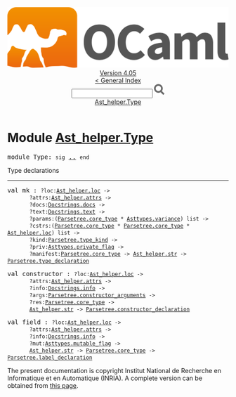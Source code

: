 <!-- ((! set title API !)) ((! set documentation !)) ((! set api !)) ((! set nobreadcrumb !)) -->
<div class="api"><header><nav class="toc brand"><a class="brand" href="https://ocaml.org/"><img src="colour-logo-gray.svg" class="svg" alt="OCaml"></a></nav><nav class="toc"><div class="toc_version"><a href="/docs" id="version-select">Version 4.05</a></div><a href="index.html">&lt; General Index</a><div class="api_search"><input type="text" name="apisearch" id="api_search" oninput="mySearch(false);" onkeypress="this.oninput();" onclick="this.oninput();" onpaste="this.oninput();">
<img src="search_icon.svg" alt="Search" class="svg" onclick="mySearch(false)"></div>
<div id="search_results"></div><div class="toc_title"><a href="#top">Ast_helper.Type</a></div><ul></ul></nav></header>

<h1>Module <a href="type_Ast_helper.Type.html">Ast_helper.Type</a></h1>

<pre><span class="keyword">module</span> Type: <code class="code"><span class="keyword">sig</span></code> <a href="Ast_helper.Type.html">..</a> <code class="code"><span class="keyword">end</span></code></pre><div class="info module top">
Type declarations<br>
</div>
<hr width="100%">

<pre><span id="VALmk"><span class="keyword">val</span> mk</span> : <code class="type">?loc:<a href="Ast_helper.html#TYPEloc">Ast_helper.loc</a> -&gt;<br>       ?attrs:<a href="Ast_helper.html#TYPEattrs">Ast_helper.attrs</a> -&gt;<br>       ?docs:<a href="Docstrings.html#TYPEdocs">Docstrings.docs</a> -&gt;<br>       ?text:<a href="Docstrings.html#TYPEtext">Docstrings.text</a> -&gt;<br>       ?params:(<a href="Parsetree.html#TYPEcore_type">Parsetree.core_type</a> * <a href="Asttypes.html#TYPEvariance">Asttypes.variance</a>) list -&gt;<br>       ?cstrs:(<a href="Parsetree.html#TYPEcore_type">Parsetree.core_type</a> * <a href="Parsetree.html#TYPEcore_type">Parsetree.core_type</a> * <a href="Ast_helper.html#TYPEloc">Ast_helper.loc</a>) list -&gt;<br>       ?kind:<a href="Parsetree.html#TYPEtype_kind">Parsetree.type_kind</a> -&gt;<br>       ?priv:<a href="Asttypes.html#TYPEprivate_flag">Asttypes.private_flag</a> -&gt;<br>       ?manifest:<a href="Parsetree.html#TYPEcore_type">Parsetree.core_type</a> -&gt; <a href="Ast_helper.html#TYPEstr">Ast_helper.str</a> -&gt; <a href="Parsetree.html#TYPEtype_declaration">Parsetree.type_declaration</a></code></pre>
<pre><span id="VALconstructor"><span class="keyword">val</span> constructor</span> : <code class="type">?loc:<a href="Ast_helper.html#TYPEloc">Ast_helper.loc</a> -&gt;<br>       ?attrs:<a href="Ast_helper.html#TYPEattrs">Ast_helper.attrs</a> -&gt;<br>       ?info:<a href="Docstrings.html#TYPEinfo">Docstrings.info</a> -&gt;<br>       ?args:<a href="Parsetree.html#TYPEconstructor_arguments">Parsetree.constructor_arguments</a> -&gt;<br>       ?res:<a href="Parsetree.html#TYPEcore_type">Parsetree.core_type</a> -&gt;<br>       <a href="Ast_helper.html#TYPEstr">Ast_helper.str</a> -&gt; <a href="Parsetree.html#TYPEconstructor_declaration">Parsetree.constructor_declaration</a></code></pre>
<pre><span id="VALfield"><span class="keyword">val</span> field</span> : <code class="type">?loc:<a href="Ast_helper.html#TYPEloc">Ast_helper.loc</a> -&gt;<br>       ?attrs:<a href="Ast_helper.html#TYPEattrs">Ast_helper.attrs</a> -&gt;<br>       ?info:<a href="Docstrings.html#TYPEinfo">Docstrings.info</a> -&gt;<br>       ?mut:<a href="Asttypes.html#TYPEmutable_flag">Asttypes.mutable_flag</a> -&gt;<br>       <a href="Ast_helper.html#TYPEstr">Ast_helper.str</a> -&gt; <a href="Parsetree.html#TYPEcore_type">Parsetree.core_type</a> -&gt; <a href="Parsetree.html#TYPElabel_declaration">Parsetree.label_declaration</a></code></pre><div class="copyright">The present documentation is copyright Institut National de Recherche en Informatique et en Automatique (INRIA). A complete version can be obtained from <a href="http://caml.inria.fr/pub/docs/manual-ocaml/">this page</a>.</div></div>